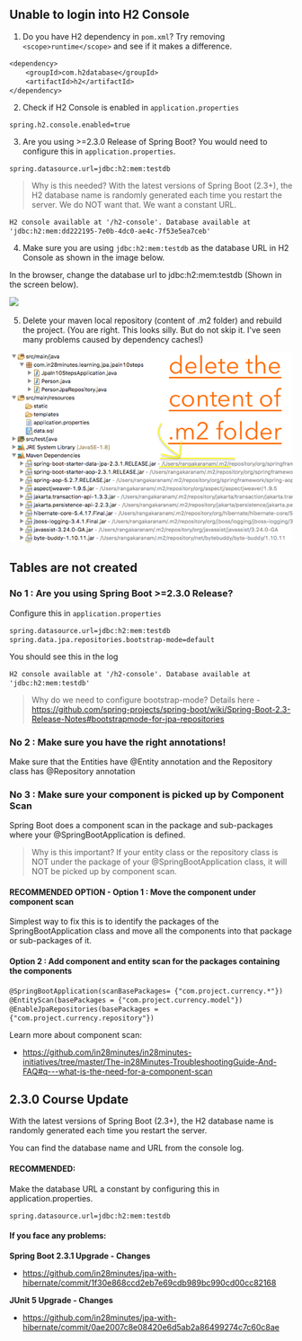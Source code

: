 ## Unable to login into H2 Console

1. Do you have H2 dependency in `pom.xml`? Try removing `<scope>runtime</scope>` and see if it makes a difference.

```
<dependency>
	<groupId>com.h2database</groupId>
	<artifactId>h2</artifactId>
</dependency>
```

2. Check if H2 Console is enabled in `application.properties` 

```
spring.h2.console.enabled=true
```

3. Are you using >=2.3.0 Release of Spring Boot? You would need to configure this in `application.properties`.

```
spring.datasource.url=jdbc:h2:mem:testdb
```

> Why is this needed? With the latest versions of Spring Boot (2.3+), the H2 database name is randomly generated each time you restart the server.  We do NOT want that. We want a constant URL.

```
H2 console available at '/h2-console'. Database available at 'jdbc:h2:mem:dd222195-7e0b-4dc0-ae4c-7f53e5ea7ceb'
```

4. Make sure you are using `jdbc:h2:mem:testdb` as the database URL in H2 Console as shown in the image below.

In the browser, change the database url to jdbc:h2:mem:testdb (Shown in the screen below).

![](images/h2-solution-image.png)

5. Delete your maven local repository (content of .m2 folder) and rebuild the project. (You are right. This looks silly. But do not skip it. I've seen many problems caused by dependency caches!)

![](images/eclipse-maven-m2-folder.png)

## Tables are not created

### No 1 : Are you using Spring Boot >=2.3.0 Release?

Configure this in `application.properties`

```
spring.datasource.url=jdbc:h2:mem:testdb
spring.data.jpa.repositories.bootstrap-mode=default
```

You should see this in the log
```
H2 console available at '/h2-console'. Database available at 'jdbc:h2:mem:testdb'
```

> Why do we need to configure bootstrap-mode? Details here - https://github.com/spring-projects/spring-boot/wiki/Spring-Boot-2.3-Release-Notes#bootstrapmode-for-jpa-repositories

### No 2 : Make sure you have the right annotations!

Make sure that the Entities have @Entity annotation and the Repository class has @Repository annotation

### No 3 : Make sure your component is picked up by Component Scan

Spring Boot does a component scan in the package and sub-packages where your @SpringBootApplication is defined. 

>  Why is this important? If your entity class or the repository class is NOT under the package of your @SpringBootApplication class, it will NOT be picked up by component scan. 

#### RECOMMENDED OPTION - Option 1 : Move the component under component scan

Simplest way to fix this is to identify the packages of the SpringBootApplication class and move all the components into that package or sub-packages of it. 

#### Option 2 : Add component and entity scan for the packages containing the components
```
@SpringBootApplication(scanBasePackages= {"com.project.currency.*"})
@EntityScan(basePackages = {"com.project.currency.model"})
@EnableJpaRepositories(basePackages = {"com.project.currency.repository"})
```

Learn more about component scan:
- https://github.com/in28minutes/in28minutes-initiatives/tree/master/The-in28Minutes-TroubleshootingGuide-And-FAQ#q---what-is-the-need-for-a-component-scan


## 2.3.0 Course Update

With the latest versions of Spring Boot (2.3+), the H2 database name is randomly generated each time you restart the server.

You can find the database name and URL from the console log.

#### RECOMMENDED: 

Make the database URL a constant by configuring this in application.properties.

```
spring.datasource.url=jdbc:h2:mem:testdb
```

#### If you face any problems:

**Spring Boot 2.3.1 Upgrade - Changes**
- https://github.com/in28minutes/jpa-with-hibernate/commit/1f30e868ccd2eb7e69cdb989bc990cd00cc82168

**JUnit 5 Upgrade - Changes**
- https://github.com/in28minutes/jpa-with-hibernate/commit/0ae2007c8e08420e6d5ab2a86499274c7c60c8ae